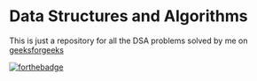 # Data Structures and Algorithms

This is just a repository for all the DSA problems solved by me on [geeksforgeeks](https://www.geeksforgeeks.org/)

[![forthebadge](https://forthebadge.com/images/badges/made-with-c-plus-plus.svg)](https://forthebadge.com)